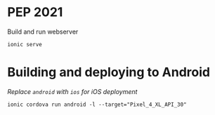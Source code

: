 # PEP 2021

Build and run webserver

```
ionic serve
```

# Building and deploying to Android
*Replace ```android``` with ```ios``` for iOS deployment*

```
ionic cordova run android -l --target="Pixel_4_XL_API_30"
```